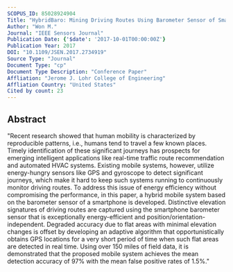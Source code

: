 ```yaml
---
SCOPUS_ID: 85028924904
Title: "HybridBaro: Mining Driving Routes Using Barometer Sensor of Smartphone"
Author: "Won M."
Journal: "IEEE Sensors Journal"
Publication Date: {'$date': '2017-10-01T00:00:00Z'}
Publication Year: 2017
DOI: "10.1109/JSEN.2017.2734919"
Source Type: "Journal"
Document Type: "cp"
Document Type Description: "Conference Paper"
Affliation: "Jerome J. Lohr College of Engineering"
Affliation Country: "United States"
Cited by count: 23
---
```


## Abstract
"Recent research showed that human mobility is characterized by reproducible patterns, i.e., humans tend to travel a few known places. Timely identification of these significant journeys has prospects for emerging intelligent applications like real-time traffic route recommendation and automated HVAC systems. Existing mobile systems, however, utilize energy-hungry sensors like GPS and gyroscope to detect significant journeys, which make it hard to keep such systems running to continuously monitor driving routes. To address this issue of energy efficiency without compromising the performance, in this paper, a hybrid mobile system based on the barometer sensor of a smartphone is developed. Distinctive elevation signatures of driving routes are captured using the smartphone barometer sensor that is exceptionally energy-efficient and position/orientation-independent. Degraded accuracy due to flat areas with minimal elevation changes is offset by developing an adaptive algorithm that opportunistically obtains GPS locations for a very short period of time when such flat areas are detected in real time. Using over 150 miles of field data, it is demonstrated that the proposed mobile system achieves the mean detection accuracy of 97% with the mean false positive rates of 1.5%."
